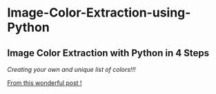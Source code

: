 # Image-Color-Extraction-using-Python

## Image Color Extraction with Python in 4 Steps
*Creating your own and unique list of colors!!!*

[From this wonderful post !](https://towardsdatascience.com/image-color-extraction-with-python-in-4-steps-8d9370d9216e)
